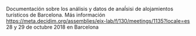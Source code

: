 Documentación sobre los análisis y datos de anaĺsisi de alojamientos turísticos de Barcelona.
Más información https://meta.decidim.org/assemblies/eix-lab/f/130/meetings/1135?locale=es
28 y 29 de octubre 2018 en Barcelona
